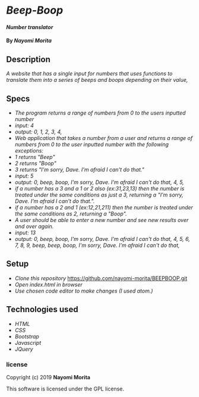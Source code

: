 # _Beep-Boop_

#### _Number translator_

#### By _**Nayomi Morita**_

## Description

_A website that has a single input for numbers that uses functions to translate them into a series of beeps and boops depending on their value,_

## Specs

* _The program returns a range of numbers from 0 to the users inputted number_
* _input: 4_
* _output: 0, 1, 2, 3, 4,_
* _Web application that takes a number from a user and returns a range of numbers from 0 to the user inputted number with the following exceptions:_
* _1 returns "Beep"_
* _2 returns "Boop"_
* _3 returns "I'm sorry, Dave. I'm afraid I can't do that."_
* _input: 5_
* _output: 0, beep, boop, I'm sorry, Dave. I'm afraid I can't do that, 4, 5,_
* _if a number has a 3 and a 1 or 2 also (ex:31,23,13) then the number is treated under the same conditions as just a 3, returning a "I'm sorry, Dave. I'm afraid I can't do that."._
* _if a number has a 2 and 1 (ex:12,21,211) then the number is treated under the same conditions as 2, returning a "Boop"._
* _A user should be able to enter a new number and see new results over and over again._
* _input: 13_
* _output: 0, beep, boop, I'm sorry, Dave. I'm afraid I can't do that, 4, 5, 6, 7, 8, 9, beep, beep, boop, I'm sorry, Dave. I'm afraid I can't do that,_

## Setup

* _Clone this repository_ https://github.com/nayomi-morita/BEEPBOOP.git
* _Open index.html in browser_
* _Use chosen code editor to make changes (I used atom.)_

## Technologies used
* _HTML_
* _CSS_
* _Bootstrap_
* _Javascript_
* _JQuery_

### license

Copyright (c) 2019 **Nayomi Morita**

This software is licensed under the GPL license.
